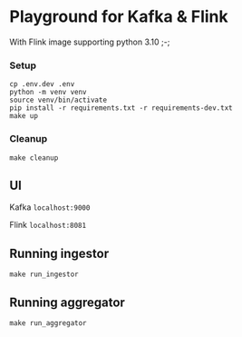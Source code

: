 # Playground for Kafka & Flink

With Flink image supporting python 3.10 ;-;

### Setup
```
cp .env.dev .env
python -m venv venv
source venv/bin/activate 
pip install -r requirements.txt -r requirements-dev.txt
make up
```
### Cleanup
```make cleanup```




## UI
Kafka ```localhost:9000```

Flink ```localhost:8081```

## Running ingestor
```make run_ingestor```


## Running aggregator
```make run_aggregator```